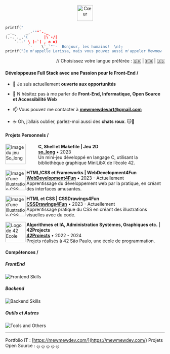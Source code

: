 <p align="center">
  <img src="https://github.com/user-attachments/assets/a278433e-c404-4f99-a69a-c49de601ea80" alt="Cœur" style="width: 50px;">
</p>

```C
printf("
 _._     _,-'""`-._
(,-.`._,'(       |\`-/|
    `-.-' \ )-`( , o o)
          `-    \`_`"'-  Bonjour, les humains!  \n);
printf("Je m'appelle Larissa, mais vous pouvez aussi m'appeler Mewmew !\n");
```

<p align="right">
 // Choisissez votre langue préférée : <a href="https://github.com/mewmewdevart/mewmewdevart/blob/main/README_ptBR.md">🇧🇷</a> | <a href="https://github.com/mewmewdevart/mewmewdevart/blob/main/README_FR.md">🇫🇷</a> | <a href="https://github.com/mewmewdevart/mewmewdevart/blob/main/README.md">🇺🇸</a>
</p>

#### Développeuse Full Stack avec une Passion pour le Front-End /

- 🔭 Je suis actuellement **ouverte aux opportunités**

- 💬 N'hésitez pas à me parler de **Front-End, Informatique, Open Source et Accessibilité Web**

- 📫 Vous pouvez me contacter à **mewmewdevart@gmail.com**

- ☕ Oh, j’allais oublier, parlez-moi aussi des **chats roux**. 🐱🧡


#### Projets Personnels /

[<img align="left"  width="64px" style="margin-right: 40px" alt="Image du jeu So_long" src="https://user-images.githubusercontent.com/50052600/224555283-9b0d1dea-97f7-4f58-80fc-600bec04f4d5.gif"/>](https://github.com/mewmewdevart/so_long)

**C, Shell et Makefile | Jeu 2D** \
[**so_long**](https://github.com/mewmewdevart/so_long) • 2023 </br> Un mini-jeu développé en langage C, utilisant la bibliothèque graphique MiniLibX de l’école 42.


[<img align="left"  width="64px"  alt="Image d'une illustration CSS" src="https://github.com/user-attachments/assets/fefb9c7c-90e6-4c9b-acc4-942d1de1406e"/>](https://mewmewdevart.github.io/WebDevelopment4Fun/)

**HTML/CSS et Frameworks | WebDevelopment4Fun** \
[**WebDevelopment4Fun**](https://mewmewdevart.github.io/WebDevelopment4Fun/) • 2023 - Actuellement </br> Apprentissage du développement web par la pratique, en créant des interfaces amusantes.


[<img align="left"  width="64px"  alt="Image d'une illustration CSS" src="https://github.com/user-attachments/assets/19e041d3-3d95-40af-9ef8-696025abef47"/>](https://github.com/mewmewdevart/CSSDrawings4Fun)

**HTML et CSS | CSSDrawings4Fun** \
[**CSSDrawings4Fun**](https://github.com/mewmewdevart/CSSDrawings4Fun) • 2023 - Actuellement </br> Apprentissage pratique du CSS en créant des illustrations visuelles avec du code.


[<img align="left" width="64px"  alt="Logo de 42 Ecole" src="https://github.com/user-attachments/assets/a0e2d4fb-9b5f-4342-9799-78ca6aecff27"/>](https://github.com/mewmewdevart/42Projects)

**Algorithmes et IA, Administration Systèmes, Graphiques etc. | 42Projects** \
[**42Projects**](https://github.com/mewmewdevart/42Projects) • 2022 - 2024 </br> Projets réalisés à 42 São Paulo, une école de programmation.

#### Compétences /

##### FrontEnd  
<p align="left">
  <img src="https://skillicons.dev/icons?i=html,css,sass,js,ts,react,angular,tailwind,bootstrap,vite,materialui" alt="Frontend Skills" />
</p>

##### Backend  
<p align="left">
  <img src="https://skillicons.dev/icons?i=nodejs,prisma,python,c,postgresql,firebase" alt="Backend Skills" />
</p>

#####  Outils et Autres  
<p align="left">
  <img src="https://skillicons.dev/icons?i=docker,linux,cypress,jest,postman,figma,wordpress" alt="Tools and Others" />
</p>

----

Portfolio IT : [https://mewmewdev.com/](https://mewmewdev.com/)  Projets Open Source : <sub> ♡ ♡ ♡ ♡ ♡</sub>
